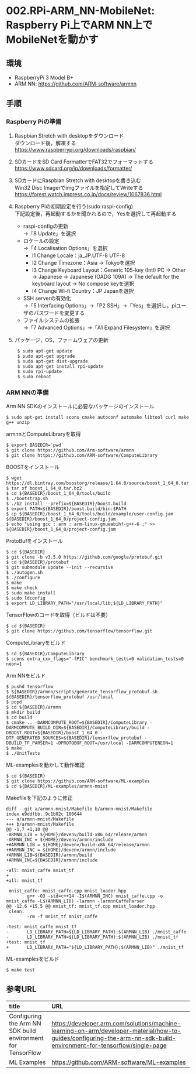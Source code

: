 # 002.RPi-ARM_NN-MobileNet: Raspberry Pi上でARM NN上でMobileNetを動かす

## 環境

* RaspberryPi 3 Model B+
* ARM NN: https://github.com/ARM-software/armnn

## 手順

### Raspberry Piの準備

1. Raspbian Stretch with desktopをダウンロード  
ダウンロード後，解凍する  
https://www.raspberrypi.org/downloads/raspbian/
1. SDカードをSD Card FormatterでFAT32でフォーマットする  
https://www.sdcard.org/jp/downloads/formatter/
1. SDカードにRaspbian Stretch with desktopを書き込む  
Win32 Disc Imagerでimgファイルを指定してWriteする  
https://forest.watch.impress.co.jp/docs/review/1067836.html
1. Raspberry Piの初期設定を行う(sudo raspi-config)  
下記設定後，再起動するかを聞かれるので，Yesを選択して再起動する  
	* raspi-configの更新  
	→「8 Update」を選択
	* ロケールの設定  
	→「4 Localisation Options」を選択
		* I1 Change Locale：ja_JP.UTF-8 UTF-8
		* I2 Change Timezone：Asia → Tokyoを選択
		* I3 Change Keyboard Layout：Generic 105-key (Intl) PC → Other → Japanese → Japanese (OADG 109A) → The default for the keyboard layout → No compose keyを選択
		* I4 Change Wi-fi Country：JP Japanを選択
	* SSH serverの有効化  
	→「5 Interfacing Options」→「P2 SSH」→「Yes」を選択し，piユーザのパスワードを変更する
	* ファイルシステムの拡張  
	→「7 Advanced Options」→「A1 Expand Filesystem」を選択
1. パッケージ，OS，ファームウェアの更新

		$ sudo apt-get update
		$ sudo apt-get upgrade
		$ sudo apt-get dist-upgrade
		$ sudo apt-get install rpi-update
		$ sudo rpi-update
		$ sudo reboot

### ARM NNの準備

Arm NN SDKのインストールに必要なパッケージのインストール

	$ sudo apt-get install scons cmake autoconf automake libtool curl make g++ unzip

armnnとComputeLibraryを取得

	$ export BASEDIR=`pwd`
	$ git clone https://github.com/Arm-software/armnn
	$ git clone https://github.com/ARM-software/ComputeLibrary

BOOSTをインストール

	$ wget https://dl.bintray.com/boostorg/release/1.64.0/source/boost_1_64_0.tar.bz2
	$ tar xf boost_1_64_0.tar.bz2
	$ cd ${BASEDIR}/boost_1_64_0/tools/build
	$ ./bootstrap.sh
	$ ./b2 install --prefix=${BASEDIR}/boost.build
	$ export PATH=${BASEDIR}/boost.build/bin:$PATH
	$ cp ${BASEDIR}/boost_1_64_0/tools/build/example/user-config.jam ${BASEDIR}/boost_1_64_0/project-config.jam
	$ echo "using gcc : arm : arm-linux-gnueabihf-g++-6 ;" >> ${BASEDIR}/boost_1_64_0/project-config.jam

ProtoBufをインストール

	$ cd ${BASEDIR}
	$ git clone -b v3.5.0 https://github.com/google/protobuf.git
	$ cd ${BASEDIR}/protobuf
	$ git submodule update --init --recursive
	$ ./autogen.sh
	$ ./configure
	$ make
	$ make check
	$ sudo make install
	$ sudo ldconfig
	$ export LD_LIBRARY_PATH="/usr/local/lib;${LD_LIBRARY_PATH}"

TensorFlowのコードを取得（ビルドは不要）

	$ cd ${BASEDIR}
	$ git clone https://github.com/tensorflow/tensorflow.git

ComputeLibraryをビルド

	$ cd ${BASEDIR}/ComputeLibrary
	$ scons extra_cxx_flags="-fPIC" benchmark_tests=0 validation_tests=0 neon=1

Arm NNをビルド

	$ pushd tensorflow 
	$ ${BASEDIR}/armnn/scripts/generate_tensorflow_protobuf.sh ${BASEDIR}/tensorflow_protobuf /usr/local
	$ popd
	$ cd ${BASEDIR}/armnn
	$ mkdir build 
	$ cd build 
	$ cmake .. -DARMCOMPUTE_ROOT=${BASEDIR}/ComputeLibrary -DARMCOMPUTE_BUILD_DIR=${BASEDIR}/ComputeLibrary/build -DBOOST_ROOT=${BASEDIR}/boost_1_64_0 -DTF_GENERATED_SOURCES=${BASEDIR}/tensorflow_protobuf -DBUILD_TF_PARSER=1 -DPROTOBUF_ROOT=/usr/local -DARMCOMPUTENEON=1
	$ make
	$ ./UnitTests

ML-examplesを動かして動作確認

	$ cd ${BASEDIR}
	$ git clone https://github.com/ARM-software/ML-examples
	$ cd ${BASEDIR}/ML-examples/armnn-mnist

Makefileを下記のように修正

	diff --git a/armnn-mnist/Makefile b/armnn-mnist/Makefile
	index e9ddfbb..9c1b02c 100644
	--- a/armnn-mnist/Makefile
	+++ b/armnn-mnist/Makefile
	@@ -1,7 +1,10 @@
	-ARMNN_LIB = ${HOME}/devenv/build-x86_64/release/armnn
	-ARMNN_INC = ${HOME}/devenv/armnn/include
	+#ARMNN_LIB = ${HOME}/devenv/build-x86_64/release/armnn
	+#ARMNN_INC = ${HOME}/devenv/armnn/include
	+ARMNN_LIB=${BASEDIR}/armnn/build
	+ARMNN_INC=${BASEDIR}/armnn/include

	-all: mnist_caffe mnist_tf
	+
	+all: mnist_tf

	 mnist_caffe: mnist_caffe.cpp mnist_loader.hpp
	        g++ -O3 -std=c++14 -I$(ARMNN_INC) mnist_caffe.cpp -o mnist_caffe -L$(ARMNN_LIB) -larmnn -larmnnCaffeParser
	@@ -12,6 +15,5 @@ mnist_tf: mnist_tf.cpp mnist_loader.hpp
	 clean:
	        -rm -f mnist_tf mnist_caffe

	-test: mnist_caffe mnist_tf
	-       LD_LIBRARY_PATH=${LD_LIBRARY_PATH}:$(ARMNN_LIB) ./mnist_caffe
	-       LD_LIBRARY_PATH=${LD_LIBRARY_PATH}:$(ARMNN_LIB) ./mnist_tf
	+test: mnist_tf
	+       LD_LIBRARY_PATH="${LD_LIBRARY_PATH};$(ARMNN_LIB)" ./mnist_tf

ML-examplesをビルド

	$ make test


## 参考URL

|title|URL|
|:----|:----|
|Configuring the Arm NN SDK build environment for TensorFlow|https://developer.arm.com/solutions/machine-learning-on-arm/developer-material/how-to-guides/configuring-the-arm-nn-sdk-build-environment-for-tensorflow/single-page
|ML Examples|https://github.com/ARM-software/ML-examples|

